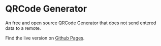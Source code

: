 # QRCode Generator

An free and open source QRCode Generator that does not send entered data to a remote.

Find the live version on [Github Pages](https://holonproduction.github.io/qrcode-generator).
